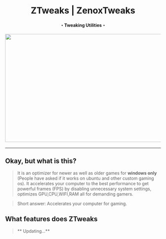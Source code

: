 <div align="center"><h1>ZTweaks | ZenoxTweaks</h1>
<h4>・Tweaking Utilities・<h4>
<img src="https://user-images.githubusercontent.com/108175829/216380546-7f6e68b1-0ff4-48d5-aae8-a280fc3d25e3.png" width="650" height="350">

</div>
<hr>

## Okay, but what is this?
> It is an optimizer for newer as well as older games for __**windows only**__ (People have asked if it works on ubuntu and other custom gaming os). It accelerates your computer to the best performance to get powerful frames (FPS) by disabling unnecessary system settings, optimizes GPU,CPU,WIFI,RAM all for demanding gamers. 

> Short answer: Accelerates your computer for gaming.

## What features does ZTweaks
> ** Updating...**
